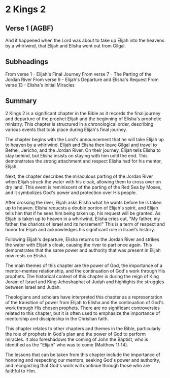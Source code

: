 # 2 Kings 2

## Verse 1 (AGBF)

And it happened when the Lord was about to take up Elijah into the heavens by a whirlwind, that Elijah and Elisha went out from Gilgal.

## Subheadings

From verse 1 - Elijah's Final Journey
From verse 7 - The Parting of the Jordan River
From verse 9 - Elijah's Departure and Elisha's Request
From verse 13 - Elisha's Initial Miracles

## Summary

2 Kings 2 is a significant chapter in the Bible as it records the final journey and departure of the prophet Elijah and the beginning of Elisha's prophetic ministry. This chapter is structured in a chronological order, describing various events that took place during Elijah's final journey.

The chapter begins with the Lord's announcement that he will take Elijah up to heaven by a whirlwind. Elijah and Elisha then leave Gilgal and travel to Bethel, Jericho, and the Jordan River. On their journey, Elijah tells Elisha to stay behind, but Elisha insists on staying with him until the end. This demonstrates the strong attachment and respect Elisha had for his mentor, Elijah.

Next, the chapter describes the miraculous parting of the Jordan River when Elijah struck the water with his cloak, allowing them to cross over on dry land. This event is reminiscent of the parting of the Red Sea by Moses, and it symbolizes God's power and protection over His people.

After crossing the river, Elijah asks Elisha what he wants before he is taken up to heaven. Elisha requests a double portion of Elijah's spirit, and Elijah tells him that if he sees him being taken up, his request will be granted. As Elijah is taken up to heaven in a whirlwind, Elisha cries out, "My father, my father, the chariots of Israel and its horsemen!" This is a term of respect and honor for Elijah and acknowledges his significant role in Israel's history.

Following Elijah's departure, Elisha returns to the Jordan River and strikes the water with Elijah's cloak, causing the river to part once again. This demonstrates that the same power and authority that was present in Elijah now rests on Elisha.

The main themes of this chapter are the power of God, the importance of a mentor-mentee relationship, and the continuation of God's work through His prophets. The historical context of this chapter is during the reign of King Joram of Israel and King Jehoshaphat of Judah and highlights the struggles between Israel and Judah.

Theologians and scholars have interpreted this chapter as a representation of the transition of power from Elijah to Elisha and the continuation of God's work through His chosen prophets. There are no significant controversies related to this chapter, but it is often used to emphasize the importance of mentorship and discipleship in the Christian faith.

This chapter relates to other chapters and themes in the Bible, particularly the role of prophets in God's plan and the power of God to perform miracles. It also foreshadows the coming of John the Baptist, who is identified as the "Elijah" who was to come (Matthew 11:14).

The lessons that can be taken from this chapter include the importance of honoring and respecting our mentors, seeking God's power and authority, and recognizing that God's work will continue through those who are faithful to Him.